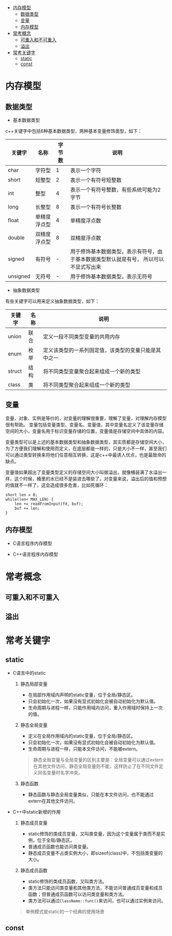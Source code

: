 - [内存模型](#内存模型)
  - [数据类型](#数据类型)
  - [变量](#变量)
  - [内存模型](#内存模型-1)
- [常考概念](#常考概念)
  - [可重入和不可重入](#可重入和不可重入)
  - [溢出](#溢出)
- [常考关键字](#常考关键字)
  - [static](#static)
  - [const](#const)


# 内存模型

## 数据类型
- 基本数据类型

c++关键字中包括6种基本数据类型，两种基本变量修饰类型，如下：

|关键字|名称|字节数|说明|
|-|-|-|-|
|char|字符型|1|表示一个字符|
|short|短整型|2|表示一个有符号短整数|
|int|整型|4|表示一个有符号整数，有些系统可能为2字节|
|long|长整型|8|表示一个有符号长整数|
|float|单精度浮点型|4|单精度浮点数|
|double|双精度浮点型|8|双精度浮点数|
|signed|有符号|-|用于修饰基本数据类型，表示有符号，由于基本数据类型默认就是有号，    所以可以不显式写出来
|unsigned|无符号|-|用于修饰基本数据类型，表示无符号||


- 抽象数据类型
  
有些关键字可以用来定义抽象数据类型，如下：

|关键字|名称|说明|
|-|-|-|
|union|联合|定义一段不同类型变量的共用内存|
|enum|枚举|定义该类型的一系列固定值，该类型的变量只能是其中之一|
|struct|结构|将不同类型变量聚合起来组成一个新的类型|
|class|类|将不同类型聚合起来组成一个新的类型|

## 变量
变量、对象、实例是等价的，对变量的理解很重要，理解了变量，对理解内存模型很有帮助。
变量包括变量类型、变量名、变量值，其中变量名定义了该变量存储空间的大小，变量名用于标识变量存储的位置，变量值是存储空间中具体的内容。

变量类型可以是上述的基本数据类型和抽象数据类型，其实质都是存储空间大小，为了方便我们理解和使用而定义，在底层都是一样的，只是大小不一样，甚至我们可以通过类型转换来将他们任意相互转换，这是c++中最诱人优点，也是最致命的缺点。

变量值如果超出了变量类型定义的存储空间大小叫做溢出，就像桶装满了水溢出一样，这个时候，桶里的水已经不是装进去哪些了。对变量来说，溢出后的值和预想的值就不一样了，这会造成很多危害，比如死循环：

```
short len = 0;
while(len< MAX_LEN) {
    len += readFromInput(fd, buf);
    buf += len;
}
```

## 内存模型

- C语言程序内存模型


- C++语言程序内存模型

# 常考概念
## 可重入和不可重入

## 溢出





# 常考关键字
 ## static

 - C语言中的static
  
    1. 静态局部变量  
        - 在局部作用域内声明的static变量，位于全局/静态区。
        - 只会初始化一次，如果没有显式初始化会被自动初始化为默认值。
        - 生命周期与进程一样，只能作用域内访问，重入作用域时保持上一次的值。    
    

    2.  静态全局变量
        - 定义在全局作用域内的static变量，位于全局/静态区。
        - 只会初始化一次，如果没有显式初始化会被自动初始化为默认值。
        - 生命周期与进程一样，只能本文件访问，不能被extern。
        > 静态全局变量与全局变量的区别主要是：全局变量可以通过extern在其他文件访问，静态全局变量则不能，这样防止了在不同文件定义同名变量时名字冲突。      

    3. 静态函数
       - 静态函数与静态全局变量类似，只能在本文件访问，也不能通过extern在其他文件访问。
  
- C++中static新增的作用
    1. 静态成员变量
        - static修饰的类成员变量，又叫类变量，因为这个变量属于类而不是实例，位于全局/静态区。
        - 普通成员函数也能访问类变量。
        - 静态成员变量不占类实例大小，即sizeof(class)中，不包括类变量的大小。

    2. 静态成员函数
        - static修饰的类成员函数，又叫类方法。
        - 类方法只能访问类变量和其他类方法，不能访问普通成员变量和成员函数；但普通成员函数可以访问类变量和类方法。
        - 类方法可以通过`ClassName::func()`来访问，也可以通过实例来访问。
    > 单例模式是static的一个经典的使用场景
   

## const
